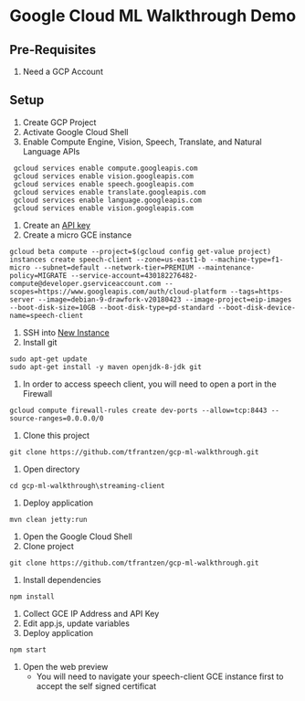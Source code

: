 # Google Cloud ML Walkthrough Demo

## Pre-Requisites
1. Need a GCP Account

## Setup
1. Create GCP Project
1. Activate Google Cloud Shell
1. Enable Compute Engine, Vision, Speech, Translate, and Natural Language APIs
```
 gcloud services enable compute.googleapis.com
 gcloud services enable vision.googleapis.com
 gcloud services enable speech.googleapis.com
 gcloud services enable translate.googleapis.com
 gcloud services enable language.googleapis.com
 gcloud services enable vision.googleapis.com
```
1. Create an [API key](https://cloud.google.com/docs/authentication/api-keys)
1. Create a micro GCE instance
```
gcloud beta compute --project=$(gcloud config get-value project) instances create speech-client --zone=us-east1-b --machine-type=f1-micro --subnet=default --network-tier=PREMIUM --maintenance-policy=MIGRATE --service-account=430182276482-compute@developer.gserviceaccount.com --scopes=https://www.googleapis.com/auth/cloud-platform --tags=https-server --image=debian-9-drawfork-v20180423 --image-project=eip-images --boot-disk-size=10GB --boot-disk-type=pd-standard --boot-disk-device-name=speech-client
```
1. SSH into [New Instance](http://console.cloud.google.com/compute/instances)
1. Install git
```
sudo apt-get update
sudo apt-get install -y maven openjdk-8-jdk git
```
1. In order to access speech client, you will need to open a port in the Firewall
```
gcloud compute firewall-rules create dev-ports --allow=tcp:8443 --source-ranges=0.0.0.0/0
```
1. Clone this project
```
git clone https://github.com/tfrantzen/gcp-ml-walkthrough.git
```
1. Open directory
```
cd gcp-ml-walkthrough\streaming-client
```
1. Deploy application
```
mvn clean jetty:run
```
1. Open the Google Cloud Shell
1. Clone project
```
git clone https://github.com/tfrantzen/gcp-ml-walkthrough.git
```
1. Install dependencies
```
npm install
```
1. Collect GCE IP Address and API Key
1. Edit app.js, update variables
1. Deploy application
```
npm start
```
1. Open the web preview
	- You will need to navigate your speech-client GCE instance first to accept the self signed certificat
